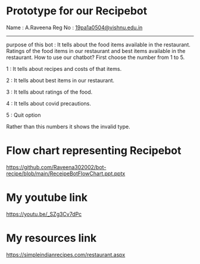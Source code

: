 # Prototype for our Recipebot
Name : A.Raveena
Reg No : 19pa1a0504@vishnu.edu.in
***
purpose of this bot : It tells about the food items available in the restaurant. Ratings of the food items in our restaurant and best items available in the restaurant.
How to use our chatbot?
First choose the number from 1 to 5.

1 : It tells about recipes and costs of that items.

2 : It tells about best items in our restaurant.

3 : It tells about ratings of the food.

4 : It tells about covid precautions.

5 : Quit option

Rather than this numbers it shows the invalid type.


# Flow chart representing Recipebot
https://github.com/Raveena302002/bot-recipe/blob/main/ReceipeBotFlowChart.ppt.pptx

# My youtube link
https://youtu.be/_SZg3Cv7dPc

# My resources link
https://simpleindianrecipes.com/restaurant.aspx
